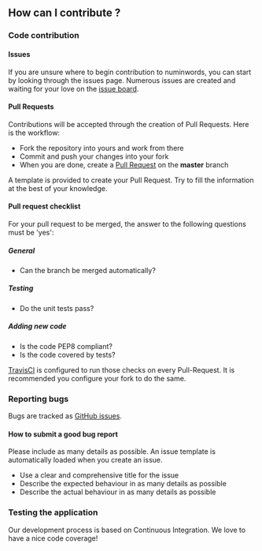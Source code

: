 ## How can I contribute ?

### Code contribution

#### Issues

If you are unsure where to begin contribution to numinwords, you can start by looking through the issues page.
Numerous issues are created and waiting for your love on the [issue board](https://github.com/savoirfairelinux/numinwords/issues).

#### Pull Requests

Contributions will be accepted through the creation of Pull Requests. Here is the workflow:

-   Fork the repository into yours and work from there
-   Commit and push your changes into your fork
-   When you are done, create a [Pull Request](https://github.com/savoirfairelinux/numinwords/compare) on the **master** branch

A template is provided to create your Pull Request. Try to fill the information at the best of your knowledge.

#### Pull request checklist

For your pull request to be merged, the answer to the following questions must be 'yes':

##### General

-   Can the branch be merged automatically?

##### Testing

-   Do the unit tests pass?

##### Adding new code

-   Is the code PEP8 compliant?
-   Is the code covered by tests?

[TravisCI](https://travis-ci.org/) is configured to run those checks on every Pull-Request. It is recommended you configure your fork to do the same.

### Reporting bugs

Bugs are tracked as [GitHub issues](https://guides.github.com/features/issues/).

#### How to submit a good bug report

Please include as many details as possible. An issue template is automatically loaded when you create an issue.

-   Use a clear and comprehensive title for the issue
-   Describe the expected behaviour in as many details as possible
-   Describe the actual behaviour in as many details as possible

### Testing the application

Our development process is based on Continuous Integration. We love to have a nice code coverage!
